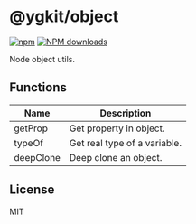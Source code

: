# @ygkit/object

[![npm](https://img.shields.io/npm/v/%40ygkit%2Fobject)](http://www.npmtrends.com/%40ygkit%2Fobject)
[![NPM downloads](http://img.shields.io/npm/dm/%40ygkit%2Fobject.svg?style=flat-square)](http://www.npmtrends.com/%40ygkit%2Fobject)

Node object utils.

## Functions

| Name      | Description                  |
| --------- | ---------------------------- |
| getProp   | Get property in object.      |
| typeOf    | Get real type of a variable. |
| deepClone | Deep clone an object.        |

## License

MIT
